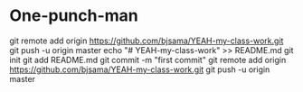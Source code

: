# One-punch-man
git remote add origin https://github.com/bjsama/YEAH-my-class-work.git
git push -u origin master
echo "# YEAH-my-class-work" >> README.md
git init
git add README.md
git commit -m "first commit"
git remote add origin https://github.com/bjsama/YEAH-my-class-work.git
git push -u origin master
